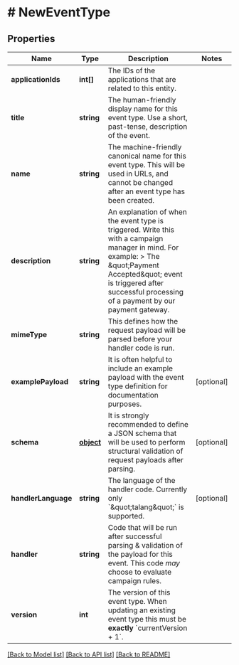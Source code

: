 # # NewEventType

## Properties

Name | Type | Description | Notes
------------ | ------------- | ------------- | -------------
**applicationIds** | **int[]** | The IDs of the applications that are related to this entity. | 
**title** | **string** | The human-friendly display name for this event type. Use a short, past-tense, description of the event. | 
**name** | **string** | The machine-friendly canonical name for this event type. This will be used in URLs, and cannot be changed after an event type has been created. | 
**description** | **string** | An explanation of when the event type is triggered. Write this with a campaign manager in mind. For example:  &gt; The \&quot;Payment Accepted\&quot; event is triggered after successful processing of a payment by our payment gateway. | 
**mimeType** | **string** | This defines how the request payload will be parsed before your handler code is run. | 
**examplePayload** | **string** | It is often helpful to include an example payload with the event type definition for documentation purposes. | [optional] 
**schema** | [**object**](.md) | It is strongly recommended to define a JSON schema that will be used to perform structural validation of request payloads after parsing. | [optional] 
**handlerLanguage** | **string** | The language of the handler code. Currently only &#x60;\&quot;talang\&quot;&#x60; is supported. | [optional] 
**handler** | **string** | Code that will be run after successful parsing &amp; validation of the payload for this event. This code _may_ choose to evaluate campaign rules. | 
**version** | **int** | The version of this event type. When updating an existing event type this must be **exactly** &#x60;currentVersion + 1&#x60;. | 

[[Back to Model list]](../../README.md#documentation-for-models) [[Back to API list]](../../README.md#documentation-for-api-endpoints) [[Back to README]](../../README.md)


